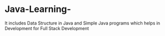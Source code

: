 # Java-Learning-
It includes Data Structure in Java and Simple Java programs which helps in Development for Full Stack Development
